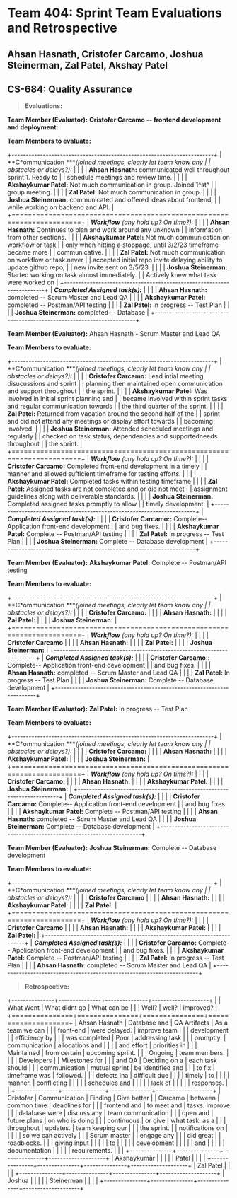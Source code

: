 # Team 404: Sprint Team Evaluations and Retrospective

## Ahsan Hasnath, Cristofer Carcamo, Joshua Steinerman, Zal Patel, Akshay Patel

## CS-684: Quality Assurance

> **Evaluations:**

**Team Member (Evaluator):** **Cristofer Carcamo -- frontend development
and deployment:**

**Team Members to evaluate:**

+-----------------------------------------------------------------------+
| **C*ommunication ****(joined meetings, clearly let team know any      |
| obstacles or delays?):*                                               |
|                                                                       |
| **Ahsan Hasnath:** communicated well throughout sprint 1. Ready to    |
| schedule meetings and review time.                                    |
|                                                                       |
| **Akshaykumar Patel:** Not much communication in group. Joined 1^st^  |
| group meeting.                                                        |
|                                                                       |
| **Zal Patel:** Not much communication in group.                       |
|                                                                       |
| **Joshua Steinerman:** communicated and offered ideas about frontend, |
| while working on backend and API.                                     |
+=======================================================================+
| ***Workflow** (any hold up? On time?):*                               |
|                                                                       |
| **Ahsan Hasnath:** Continues to plan and work around any unknown      |
| information from other sections.                                      |
|                                                                       |
| **Akshaykumar Patel:** Not much communication on workflow or task     |
| only when hitting a stoppage, until 3/2/23 timeframe became more      |
| communicative.                                                        |
|                                                                       |
| **Zal Patel:** Not much communication on workflow or task.never       |
| accepted initial repo invite delaying ability to update github repo,  |
| new invite sent on 3/5/23.                                            |
|                                                                       |
| **Joshua Steinerman:** Started working on task almost immediately.    |
| Actively knew what task were worked on                                |
+-----------------------------------------------------------------------+
| ***Completed Assigned task(s):***                                     |
|                                                                       |
| **Ahsan Hasnath:** completed -- Scrum Master and Lead QA              |
|                                                                       |
| **Akshaykumar Patel:** completed -- Postman/API testing               |
|                                                                       |
| **Zal Patel:** in progress -- Test Plan                               |
|                                                                       |
| **Joshua Steinerman:** completed -- Database                          |
+-----------------------------------------------------------------------+

**Team Member (Evaluator):** Ahsan Hasnath - Scrum Master and Lead QA

**Team Members to evaluate:**

+-----------------------------------------------------------------------+
| **C*ommunication ****(joined meetings, clearly let team know any      |
| obstacles or delays?):*                                               |
|                                                                       |
| **Cristofer Carcamo:** Lead intial meeting disucussions and sprint    |
| planning then maintained open communication and support throughout    |
| the sprint.                                                           |
|                                                                       |
| **Akshaykumar Patel:** Was involved in initial sprint planning and    |
| became involved within sprint tasks and regular communication towards |
| the third quarter of the sprint.                                      |
|                                                                       |
| **Zal Patel:** Returned from vacation around the second half of the   |
| sprint and did not attend any meetings or display effort towards      |
| becoming involved.                                                    |
|                                                                       |
| **Joshua Steinerman:** Attended scheduled meetings and regularly      |
| checked on task status, dependencies and supportedneeds throughout    |
| the sprint.                                                           |
+=======================================================================+
| ***Workflow** (any hold up? On time?):*                               |
|                                                                       |
| **Cristofer Carcamo:** Completed front-end development in a timely    |
| manner and allowed sufficient timeframe for testing efforts.          |
|                                                                       |
| **Akshaykumar Patel:** Completed tasks within testing timeframe       |
|                                                                       |
| **Zal Patel:** Assigned tasks are not completed and or did not meet   |
| assignment guidelines along with deliverable standards.               |
|                                                                       |
| **Joshua Steinerman:** Completed assigned tasks promptly to allow     |
| timely development.                                                   |
+-----------------------------------------------------------------------+
| ***Completed Assigned task(s):***                                     |
|                                                                       |
| **Cristofer Carcamo::** Complete-- Application front-end development  |
| and bug fixes.                                                        |
|                                                                       |
| **Akshaykumar Patel:** Complete -- Postman/API testing                |
|                                                                       |
| **Zal Patel:** In progress -- Test Plan                               |
|                                                                       |
| **Joshua Steinerman:** Complete -- Database development               |
+-----------------------------------------------------------------------+

**Team Member (Evaluator):** **Akshaykumar Patel:** Complete --
Postman/API testing

**Team Members to evaluate:**

+-----------------------------------------------------------------------+
| **C*ommunication ****(joined meetings, clearly let team know any      |
| obstacles or delays?):*                                               |
|                                                                       |
| **Cristofer Carcamo:**                                                |
|                                                                       |
| **Ahsan Hasnath:**                                                    |
|                                                                       |
| **Zal Patel:**                                                        |
|                                                                       |
| **Joshua Steinerman:**                                                |
+=======================================================================+
| ***Workflow** (any hold up? On time?):*                               |
|                                                                       |
| **Cristofer Carcamo**                                                 |
|                                                                       |
| **Ahsan Hasnath:**                                                    |
|                                                                       |
| **Zal Patel:**                                                        |
|                                                                       |
| **Joshua Steinerman:**                                                |
+-----------------------------------------------------------------------+
| ***Completed Assigned task(s):***                                     |
|                                                                       |
| **Cristofer Carcamo::** Complete-- Application front-end development  |
| and bug fixes.                                                        |
|                                                                       |
| **Ahsan Hasnath:** completed -- Scrum Master and Lead QA              |
|                                                                       |
| **Zal Patel:** In progress -- Test Plan                               |
|                                                                       |
| **Joshua Steinerman:** Complete -- Database development               |
+-----------------------------------------------------------------------+

**Team Member (Evaluator):** **Zal Patel:** In progress -- Test Plan

**Team Members to evaluate:**

+-----------------------------------------------------------------------+
| **C*ommunication ****(joined meetings, clearly let team know any      |
| obstacles or delays?):*                                               |
|                                                                       |
| **Cristofer Carcamo:**                                                |
|                                                                       |
| **Ahsan Hasnath:**                                                    |
|                                                                       |
| **Akshaykumar Patel:**                                                |
|                                                                       |
| **Joshua Steinerman:**                                                |
+=======================================================================+
| ***Workflow** (any hold up? On time?):*                               |
|                                                                       |
| **Cristofer Carcamo:**                                                |
|                                                                       |
| **Ahsan Hasnath:**                                                    |
|                                                                       |
| **Akshaykumar Patel:**                                                |
|                                                                       |
| **Joshua Steinerman:**                                                |
+-----------------------------------------------------------------------+
| ***Completed Assigned task(s):***                                     |
|                                                                       |
| **Cristofer Carcamo:** Complete-- Application front-end development   |
| and bug fixes.                                                        |
|                                                                       |
| **Akshaykumar Patel:** Complete -- Postman/API testing                |
|                                                                       |
| **Ahsan Hasnath:** completed -- Scrum Master and Lead QA              |
|                                                                       |
| **Joshua Steinerman:** Complete -- Database development               |
+-----------------------------------------------------------------------+

**Team Member (Evaluator):** **Joshua Steinerman:** Complete -- Database
development

**Team Members to evaluate:**

+-----------------------------------------------------------------------+
| **C*ommunication ****(joined meetings, clearly let team know any      |
| obstacles or delays?):*                                               |
|                                                                       |
| **Cristofer Carcamo**                                                 |
|                                                                       |
| **Ahsan Hasnath:**                                                    |
|                                                                       |
| **Akshaykumar Patel:**                                                |
|                                                                       |
| **Zal Patel:**                                                        |
+=======================================================================+
| ***Workflow** (any hold up? On time?):*                               |
|                                                                       |
| **Cristofer Carcamo**                                                 |
|                                                                       |
| **Ahsan Hasnath:**                                                    |
|                                                                       |
| **Akshaykumar Patel:**                                                |
|                                                                       |
| **Zal Patel:**                                                        |
+-----------------------------------------------------------------------+
| ***Completed Assigned task(s):***                                     |
|                                                                       |
| **Cristofer Carcamo:** Complete-- Application front-end development   |
| and bug fixes.                                                        |
|                                                                       |
| **Akshaykumar Patel:** Complete -- Postman/API testing                |
|                                                                       |
| **Zal Patel:** In progress -- Test Plan                               |
|                                                                       |
| **Ahsan Hasnath:** completed -- Scrum Master and Lead QA              |
+-----------------------------------------------------------------------+

> **Retrospective:**

+---------------+---------------+---------------+--------------------+
|               | What Went     | What didnt go | What can be        |
|               | Well?         | well?         | improved?          |
+===============+===============+===============+====================+
| Ahsan Hasnath | Database and  | QA Artifacts  | As a team we can   |
|               | front-end     | were delayed. | improve team       |
|               | development   |               | efficiency by      |
|               | was completed | Poor          | addressing task    |
|               | promptly.     | communication | allocations and    |
|               |               | and effort    | priorities in      |
|               | Maintained    | from certain  | upcoming sprint.   |
|               | Ongoing       | team members. |                    |
|               | Developers    |               | Milestones for     |
|               | and QA        | Deciding on a | each task should   |
|               | communication | mutual sprint | be identified and  |
|               | to fix        | timeframe was | followed.          |
|               | defects ina   | difficult due |                    |
|               | timely        | to            |                    |
|               | manner.       | conflicting   |                    |
|               |               | schedules and |                    |
|               |               | lack of       |                    |
|               |               | responses.    |                    |
+---------------+---------------+---------------+--------------------+
| Cristofer     | Communication | Finding       | Give better        |
| Carcamo       | between       | common time   | deadlines for      |
|               | frontend and  | to meet and   | tasks. improve     |
|               | database were | discuss any   | team communication |
|               | open and      | future plans  | on who is doing    |
|               | continuous    | or give       | what task. as a    |
|               | throughout    | updates.      | team keeping our   |
|               | the sprint.   |               | notifications on   |
|               |               |               | so we can actively |
|               | Scrum master  |               | engage any         |
|               | did great     |               | roadblocks.        |
|               | giving input  |               |                    |
|               | to            |               |                    |
|               | development   |               |                    |
|               | and           |               |                    |
|               | documentation |               |                    |
|               | requirements. |               |                    |
+---------------+---------------+---------------+--------------------+
| Akshaykumar   |               |               |                    |
| Patel         |               |               |                    |
+---------------+---------------+---------------+--------------------+
| Zal Patel     |               |               |                    |
+---------------+---------------+---------------+--------------------+
| Joshua        |               |               |                    |
| Steinerman    |               |               |                    |
+---------------+---------------+---------------+--------------------+
